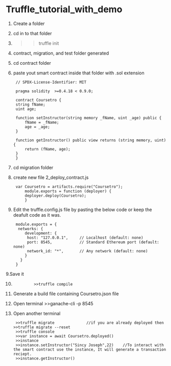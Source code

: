 # Truffle_tutorial_with_demo

1. Create a folder

2. cd in to that folder

3. 
	>>truffle init

4. contract, migration, and test folder generated

5. cd contract folder

6. paste yout smart contract inside that folder with .sol extension
	
		// SPDX-License-Identifier: MIT
		
		pragma solidity  >=0.4.18 < 0.9.0;
		
		contract Coursetro {
		string fName;
		uint age;
	
		function setInstructor(string memory _fName, uint _age) public {
			fName = _fName;
			age = _age;
		}

		function getInstructor() public view returns (string memory, uint) {
			return (fName, age);
		}
		}

7. cd migration folder

8. create new file 2_deploy_contract.js

		var Coursetro = artifacts.require("Coursetro");
			module.exports = function (deployer) {
			deployer.deploy(Coursetro);
			}

9. Edit the truffle.config.js file by pasting the below code or keep the deafult code as it was.

		module.exports = {
		 networks: {
		    development: {
		     host: "127.0.0.1",     // Localhost (default: none)
		     port: 8545,            // Standard Ethereum port (default: none)
		     network_id: "*",       // Any network (default: none)
		    }
		  }
		}
    
9.Save it 

10.          	 >>truffle compile

11. Generate a build file containing Coursetro.json file

12. Open terminal  >>ganache-cli -p 8545

13. Open another terminal

		 >>truffle migrate				//if you are already deployed then >>truffle migrate --reset
		 >>truffle console
		 >>var instance = await Coursetro.deployed()
		 >>instance
		 >>instance.setInstructor("Sincy Joseph",22) 	//To interact with the smart contract use the instance, It will generate a transaction reciept.
		 >>instance.getInstructor()
